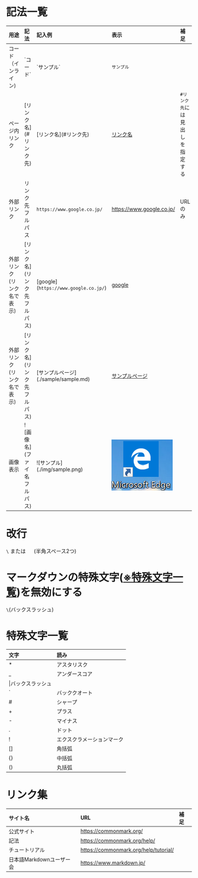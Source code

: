 # 記法一覧
|用途|記法|記入例|表示|補足|
|:--|:--|:--|:--|:--|
|コード（インライン)|\`コード\`|\`サンプル\`|`サンプル`||
|ページ内リンク|\[リンク名](#リンク先)|\[リンク名](#リンク先)|[リンク名](#リンク先)|`#リンク先`には見出しを指定する|
|外部リンク|リンク先フルパス|`https://www.google.co.jp/`|https://www.google.co.jp/|URLのみ|
|外部リンク(リンク名で表示)|\[リンク名](リンク先フルパス)|\[google](`https://www.google.co.jp/`)|[google](https://www.google.co.jp/)||
|外部リンク(リンク名で表示)|\[リンク名](リンク先フルパス)|\[サンプルページ](./sample/sample.md)|[サンプルページ](./sample/sample.md)||
|画像表示|\!\[画像名](ファイ名フルパス)|\!\[サンプル](./img/sample.png)|![サンプル](./img/sample.png)|
# 改行
`\` または `  ` (半角スペース2つ)
# マークダウンの特殊文字([※特殊文字一覧](#特殊文字一覧))を無効にする
`\`(バックスラッシュ)
# 特殊文字一覧
|文字|読み|
|:--|:--|
|\*|アスタリスク|
|\_|アンダースコア|
|\\|バックスラッシュ|
|\`|バッククオート|
|\#|シャープ|
|\+|プラス|
|\-|マイナス|
|\.|ドット|
|\!|エクスクラメーションマーク|
|\[]|角括弧|
|\{}|中括弧|
|\()|丸括弧|
# リンク集
|サイト名|URL|補足|
|:--|:--|:--|
|公式サイト|https://commonmark.org/||
|記法|https://commonmark.org/help/||
|チュートリアル|https://commonmark.org/help/tutorial/||
|日本語Markdownユーザー会|https://www.markdown.jp/||
